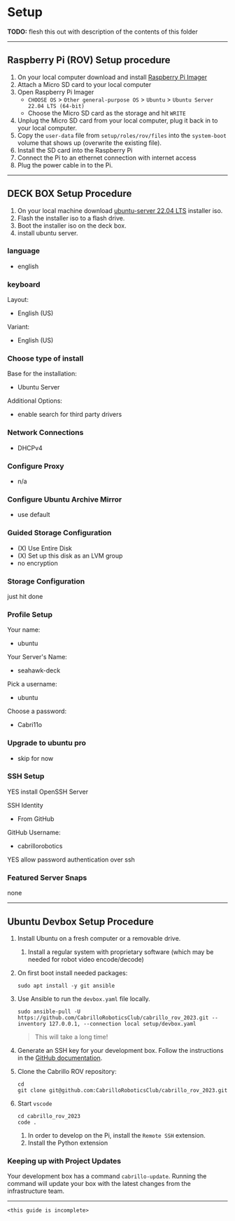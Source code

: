 # Setup

**TODO:** flesh this out with description of the contents of this folder

---

## Raspberry Pi (ROV) Setup procedure

1. On your local computer download and install [Raspberry Pi Imager](https://www.raspberrypi.com/software/)
1. Attach a Micro SD card to your local computer
1. Open Raspberry Pi Imager
    * `CHOOSE OS` > `Other general-purpose OS` > `Ubuntu` > `Ubuntu Server 22.04 LTS (64-bit)`
    * Choose the Micro SD card as the storage and hit `WRITE`
1. Unplug the Micro SD card from your local computer, plug it back in to your local computer.
1. Copy the `user-data` file from `setup/roles/rov/files` into the `system-boot` volume that shows up (overwrite the existing file).
1. Install the SD card into the Raspberry Pi
1. Connect the Pi to an ethernet connection with internet access
1. Plug the power cable in to the Pi.

---

## DECK BOX Setup Procedure

1. On your local machine download [ubuntu-server 22.04 LTS](https://releases.ubuntu.com/22.04.2/ubuntu-22.04.2-live-server-amd64.iso) installer iso.
1. Flash the installer iso to a flash drive.
1. Boot the installer iso on the deck box.
1. install ubuntu server.

### language

* english

### keyboard

Layout:

* English (US)

Variant:

* English (US)

### Choose type of install

Base for the installation:

* Ubuntu Server

Additional Options:

* enable search for third party drivers

### Network Connections

* DHCPv4

### Configure Proxy

* n/a

### Configure Ubuntu Archive Mirror

* use default

### Guided Storage Configuration

* (X) Use Entire Disk
* (X) Set up this disk as an LVM group
* no encryption

### Storage Configuration

just hit done

### Profile Setup

Your name:

* ubuntu

Your Server's Name:

* seahawk-deck

Pick a username:

* ubuntu

Choose a password:

* Cabri11o

### Upgrade to ubuntu pro

* skip for now

### SSH Setup

YES install OpenSSH Server

SSH Identity

* From GitHub

GitHub Username:

* cabrillorobotics

YES allow password authentication over ssh

### Featured Server Snaps

none


---

## Ubuntu Devbox Setup Procedure

1. Install Ubuntu on a fresh computer or a removable drive.
    1. Install a regular system with proprietary software (which may be needed for robot video encode/decode)
1. On first boot install needed packages:

    ```console
    sudo apt install -y git ansible 
    ```

1. Use Ansible to run the `devbox.yaml` file locally.

    ```console
    sudo ansible-pull -U https://github.com/CabrilloRoboticsClub/cabrillo_rov_2023.git --inventory 127.0.0.1, --connection local setup/devbox.yaml
    ```

    > This will take a long time!

1. Generate an SSH key for your development box. Follow the instructions in the [GitHub documentation](https://docs.github.com/en/authentication/connecting-to-github-with-ssh).

1. Clone the Cabrillo ROV repository:

    ```console
    cd 
    git clone git@github.com:CabrilloRoboticsClub/cabrillo_rov_2023.git
    ```

1. Start `vscode`

    ```console
    cd cabrillo_rov_2023
    code . 
    ```

   1. In order to develop on the Pi, install the `Remote SSH` extension.
   1. Install the Python extension

### Keeping up with Project Updates

Your development box has a command `cabrillo-update`. Running the command will update your box with the latest changes from the infrastructure team.

---

`<this guide is incomplete>`
